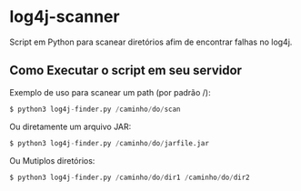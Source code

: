# log4j-scanner

Script em Python para scanear diretórios afim de encontrar falhas no log4j.

## Como Executar o script em seu servidor

Exemplo de uso para scanear um path (por padrão /):

```python
$ python3 log4j-finder.py /caminho/do/scan
```

Ou diretamente um arquivo JAR:

```python
$ python3 log4j-finder.py /caminho/do/jarfile.jar
```

Ou Mutiplos diretórios:

```python
$ python3 log4j-finder.py /caminho/do/dir1 /caminho/do/dir2
```
